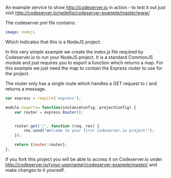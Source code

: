 An example service to show http://codeserver.io in action - to test it out just visit http://codeserver.io/neilellis/codeserver-example/master/www/

The codeserver.yml file contains:

```YAML
image: nodejs
```

Which indicates that this is a NodeJS project.

In this very simple example we create the index.js file required by Codeserver.io to run your NodeJS project. It is a standard CommonJS module and just requires you to export a function which returns a map. For this example we just need the map to contain the Express router to use for the project.

The router only has a single route which handles a GET request to / and returns a message.

```javascript
var express = require('express');

module.exports= function(instanceConfig, projectConfig) {
    var router = express.Router();


    router.get('/', function (req, res) {
        res.send("Welcome to your first Codeserver.io project!");
    });

    return {router:router};
};
```

If you fork this project you will be able to access it on Codeserver.io under http://codeserver.io/{your-username}/codeserver-example/master/ and make changes to it yourself.
